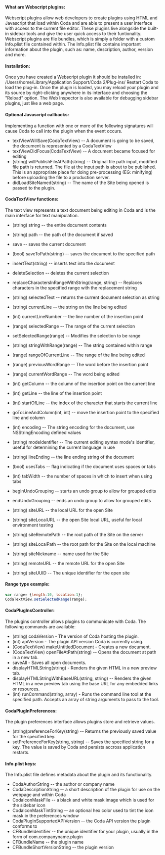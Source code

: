 #### What are Webscript plugins:
Webscript plugins allow web developers to create plugins using HTML and Javascript that load within Coda and are able to present a user interface with access to the current file editor. These plugins live alongside the built-in sidebar tools and give the user quick access to their funtionality. Webscript plugins are file bundles, which is simply a folder with a custom Info.plist file contained within. The Info.plist file contains important information about the plugin, such as: name, description, author, version and more.

#### Installation:
Once you have created a Webscript plugin it should be installed in: /Users/home/Library/Application Support/Coda 2/Plug-ins/
Restart Coda to load the plug-in. Once the plugin is loaded, you may reload your plugin and its source by right-clicking anywhere in its interface and choosing the "Reload" option. The Web Inspector is also available for debugging sidebar plugins, just like a web page.

#### Optional Javascript callbacks:
Implementing a function with one or more of the following signatures will cause Coda to call into the plugin when the event occurs.

- textViewWillSave(CodaTextView) -- A document is going to be saved, the document is represented by a CodaTextView
- textViewDidFocus(CodaTextView) -- A document became focused for editing
- (string) willPublishFileAtPath(string) -- Original file path input, modified file path is returned. The file at the input path is about to be published. This is an appropriate place for doing pre-processing (EG: minifying) before uploading the file to a production server.
- didLoadSiteNamed(string) -- The name of the Site being opened is passed to the plugin.

#### CodaTextView functions:
The text view represents a text document being editing in Coda and is the main interface for text manipulation.

- (string) string -- the entire document contents
- (string) path -- the path of the document if saved
- save -- saves the current document
- (bool) saveToPath(string) -- saves the document to the specified path

- insertText(string) -- inserts text into the document
- deleteSelection -- deletes the current selection
- replaceCharactersInRangeWithString(range, string) -- Replaces characters in the specified range with the replacement string

- (string) selectedText -- returns the current document selection as string
- (string) currentLine -- the string on the line being edited
- (int) currentLineNumber -- the line number of the insertion point
- (range) selectedRange -- The range of the current selection
- setSelectedRange(range) -- Modifies the selection to be range
- (string) stringWithRange(range) -- The string contained within range
- (range) rangeOfCurrentLine -- The range of the line being edited
- (range) previousWordRange -- The word before the insertion point
- (range) currentWordRange -- The word being edited

- (int) getColumn -- the column of the insertion point on the current line
- (int) getLine -- the line of the insertion point
- (int) startOfLine -- the index of the character that starts the current line
- goToLineAndColumn(int, int) -- move the insertion point to the specified line and column

- (int) encoding -- The string encoding for the document, use NSStringEncoding defined values
- (string) modeIdentifier -- The current editing syntax mode's identifier, useful for determining the current language in use
- (string) lineEnding -- the line ending string of the document
- (bool) usesTabs -- flag indicating if the document uses spaces or tabs
- (int) tabWidth -- the number of spaces in which to insert when using tabs

- beginUndoGrouping -- starts an undo group to allow for grouped edits
- endUndoGrouping -- ends an undo group to allow for grouped edits

- (string) siteURL -- the local URL for the open Site
- (string) siteLocalURL -- the open Site local URL, useful for local environment testing
- (string) siteRemotePath -- the root path of the Site on the server
- (string) siteLocalPath -- the root path for the Site on the local machine
- (string) siteNickname -- name used for the Site
- (string) remoteURL -- the remote URL for the open Site
- (string) siteUUID -- The unique identifier for the open site

#### Range type example:

```Javascript
var range= {length:10, location:1};
CodaTextView.setSelectedRange(range);
```

#### CodaPlugInsController:
The plugins controller allows plugins to communicate with Coda. The following commands are available:

- (string) codaVersion - The version of Coda hosting the plugin.
- (int) apiVersion - The plugin API version Coda is currently using.
- (CodaTextView) makeUntitledDocument - Creates a new document.
- (CodaTextView) openFileAtPath(string) -- Opens the document at path in a new tab.
- saveAll - Saves all open documents.
- displayHTMLString(string) - Renders the given HTML in a new preview tab.
- displayHTMLStringWithBaseURL(string, string) -- Renders the given HTML in a new preview tab using the base URL for any embedded links or resources.
- (int) runCommand(string, array) - Runs the command line tool at the specified path. Accepts an array of string arguments to pass to the tool.


#### CodaPlugInPreferences:
The plugin preferences interface allows plugins store and retrieve values.

- (string)preferenceForKey(string) -- Returns the previously saved value for the specified key.
- setPreferenceForKey(string, string) -- Saves the specified string for a key. The value is saved by Coda and persists accross application restarts.


#### Info.plist keys:
The Info.plist file defines metadata about the plugin and its functionality.

- CodaAuthorString -- the author or company name
- CodaDescriptionString -- a short description of the plugin for use on the webpage and within Coda
- CodaIconMaskFile -- a black and white mask image which is used for the sidebar icon
- CodaIconMaskTintString -- an optional hex color used to tint the icon mask in the preferences window
- CodaPlugInSupportedAPIVersion -- the Coda API version the plugin conforms to
- CFBundleIdentifier -- the unique identifier for your plugin, usually in the form of com.companyname.plugin
- CFBundleName -- the plugin name
- CFBundleShortVersionString -- the plugin version
